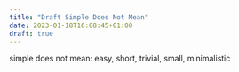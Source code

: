 ```yaml
---
title: "Draft Simple Does Not Mean"
date: 2023-01-18T16:08:45+01:00
draft: true
---
```


simple does not mean: easy, short, trivial, small, minimalistic
